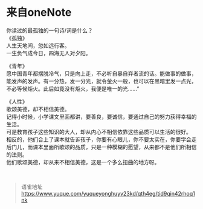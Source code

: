 # 来自oneNote
你读过的最孤独的一句诗/词是什么？  
《孤独》  
人生天地间，忽如远行客。  
一生负气成今日，四海无人对夕阳。

《青年》  
愿中国青年都摆脱冷气，只是向上走，不必听自暴自弃者流的话。能做事的做事，能发声的发声。有一分热，发一分光，就令萤火一般，也可以在黑暗里发一点光，不必等候炬火。此后如竟没有炬火，我便是唯一的光……”

《人性》  
歌颂美德，却不相信美德。  
记得小时候，小学课文里面都讲，要善良，要诚信，要通过自己的努力获得幸福的生活。  
可是教育孩子这些知识的大人，却从内心不相信依靠这些品质可以生活的很好。  
相反的，他们合上了课本就告诉孩子，你要有心眼儿，你不要太实在，你要学会走后门儿，而课本里面所歌颂的品质，只是一种模糊的愿望，从来都不是他们所相信的法则。  
他们歌颂美德，却从来不相信美德，这是一个多么扭曲的地方呀。

<br>
  
> 语雀地址 https://www.yuque.com/yuqueyonghuyv23kd/qth4eg/tid9qin42rhoq1nk